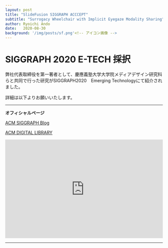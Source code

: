 ```yaml
---
layout: post
title: "SlideFusion SIGGRAPH ACCCEPT"
subtitle: "Surrogacy Wheelchair with Implicit Eyegaze Modality Sharing"
author: Ryoichi Ando
date:   2020-08-30
background: '/img/posts/sf.png'<!-- アイコン画像 -->
---
```


# SIGGRAPH 2020 E-TECH 採択<!-- 大きな文字 -->

弊社代表取締役を第一著者として、慶應義塾大学大学院メディアデザイン研究科らと共同で行った研究がSIGGRAPH2020　Emerging Technologyにて紹介されました。

詳細は以下よりお願いいたします。

***
**オフィシャルページ**

[ACM SIGGRAPH Blog](https://blog.siggraph.org/tag/slidefusion/)

[ACM DIGITAL LIBRARY](https://dl.acm.org/doi/10.1145/3388534.3407299)
<!-- []は出る文字、()はリンク -->

<iframe width="100%" height="315" src="https://www.youtube.com/embed/20YL8gFW1QU" frameborder="0" allow="accelerometer; autoplay; clipboard-write; encrypted-media; gyroscope; picture-in-picture" allowfullscreen></iframe>

***
<!-- 横長の線 -->